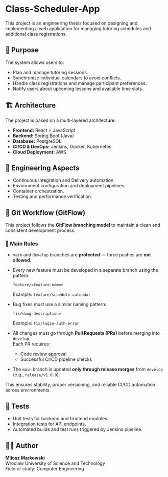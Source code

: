 # Class-Scheduler-App
This project is an engineering thesis focused on designing and implementing a web application for managing tutoring schedules and additional class registrations.

## 🎯 Purpose
The system allows users to:
- Plan and manage tutoring sessions.
- Synchronize individual calendars to avoid conflicts.
- Handle class registrations and manage participant preferences.
- Notify users about upcoming lessons and available time slots.

## 🏗️ Architecture
The project is based on a multi-layered architecture:
- **Frontend:** React + JavaScript  
- **Backend:** Spring Boot (Java)  
- **Database:** PostgreSQL  
- **CI/CD & DevOps:** Jenkins, Docker, Kubernetes  
- **Cloud Deployment:** AWS  

## 🧩 Engineering Aspects
- Continuous Integration and Delivery automation.  
- Environment configuration and deployment pipelines.  
- Container orchestration.  
- Testing and performance verification.  

## 🌿 Git Workflow (GitFlow)
This project follows the **GitFlow branching model** to maintain a clean and consistent development process.

### 🔹 Main Rules
- `main` and `develop` branches are **protected** — force pushes are **not allowed**.  
- Every new feature must be developed in a separate branch using the pattern:  
  ```
  feature/<feature-name>
  ```
  Example: `feature/schedule-calendar`

- Bug fixes must use a similar naming pattern:  
  ```
  fix/<bug-description>
  ```
  Example: `fix/login-auth-error`

- All changes must go through **Pull Requests (PRs)** before merging into `develop`.  
  Each PR requires:
  - Code review approval  
  - Successful CI/CD pipeline checks  

- The `main` branch is updated **only through release merges** from `develop` (e.g., `release/v1.0.0`).  

This ensures stability, proper versioning, and reliable CI/CD automation across environments.

## 🧪 Tests
- Unit tests for backend and frontend modules.  
- Integration tests for API endpoints.  
- Automated builds and test runs triggered by Jenkins pipeline.  

## 👨‍💻 Author
**Milosz Markowski**  
Wroclaw University of Science and Technology  
Field of study: Computer Engineering
